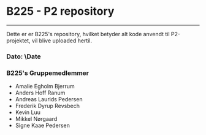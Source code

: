 # B225 - P2 repository
****

Dette er er B225's repository, hvilket betyder alt kode anvendt til P2-projektet, vil blive uploaded hertil.



### Dato: \Date


### B225's Gruppemedlemmer
- Amalie Egholm Bjerrum
- Anders Hoff Ranum
- Andreas Laurids Pedersen
- Frederik Dyrup Revsbech
- Kevin Luu
- Mikkel Nørgaard
- Signe Kaae Pedersen
